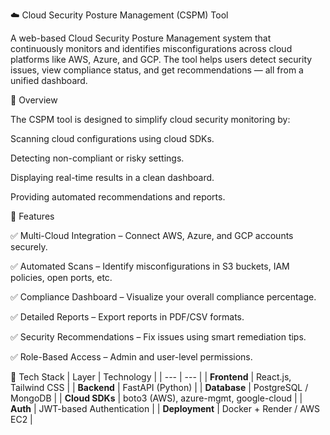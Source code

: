 ☁️ Cloud Security Posture Management (CSPM) Tool

A web-based Cloud Security Posture Management system that continuously monitors and identifies misconfigurations across cloud platforms like AWS, Azure, and GCP.
The tool helps users detect security issues, view compliance status, and get recommendations — all from a unified dashboard.

🧭 Overview

The CSPM tool is designed to simplify cloud security monitoring by:

Scanning cloud configurations using cloud SDKs.

Detecting non-compliant or risky settings.

Displaying real-time results in a clean dashboard.

Providing automated recommendations and reports.

🚀 Features

✅ Multi-Cloud Integration – Connect AWS, Azure, and GCP accounts securely.

✅ Automated Scans – Identify misconfigurations in S3 buckets, IAM policies, open ports, etc.

✅ Compliance Dashboard – Visualize your overall compliance percentage.

✅ Detailed Reports – Export reports in PDF/CSV formats.

✅ Security Recommendations – Fix issues using smart remediation tips.

✅ Role-Based Access – Admin and user-level permissions.

🧱 Tech Stack
| Layer | Technology |
| --- | --- |
| **Frontend** | React.js, Tailwind CSS |
| **Backend** | FastAPI (Python) |
| **Database** | PostgreSQL / MongoDB |
| **Cloud SDKs** | boto3 (AWS), azure-mgmt, google-cloud |
| **Auth** | JWT-based Authentication |
| **Deployment** | Docker + Render / AWS EC2 |
